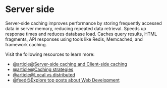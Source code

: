 # Server side

Server-side caching improves performance by storing frequently accessed data in server memory, reducing repeated data retrieval. Speeds up response times and reduces database load. Caches query results, HTML fragments, API responses using tools like Redis, Memcached, and framework caching.

Visit the following resources to learn more:

- [@article@Server-side caching and Client-side caching](https://www.codingninjas.com/codestudio/library/server-side-caching-and-client-side-caching)
- [@article@Caching strategies](https://medium.com/@genchilu/cache-strategy-in-backend-d0baaacd2d79)
- [@article@Local vs distributed](https://redis.io/glossary/distributed-caching/)
- [@feed@Explore top posts about Web Development](https://app.daily.dev/tags/webdev?ref=roadmapsh)
